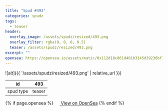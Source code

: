 ```yaml
---
title: "Spud #493"
categories: spudz
tags:
  - teaser
header:
  overlay_image: /assets/spudz/resized/493.png
  overlay_filter: rgba(0, 0, 0, 0.5)
  teaser: /assets/spudz/resized/493.png
excerpt: ""
opensea: https://opensea.io/assets/matic/0x112d18c861d401b3145d39236bf149f01e18beed/493
---
```

![alt]({{ '/assets/spudz/resized/493.png' | relative_url }})

| id | 493 |
|-|-|
| spud type | teaser |

{% if page.opensea %}
<a href="{{page.opensea}}" class="btn btn--info" onclick="window.open(this.href, '_blank'); return false;"><img src="/assets/images/opensea.svg" width="16px"><span>  View on OpenSea</span></a>
{% endif %}
